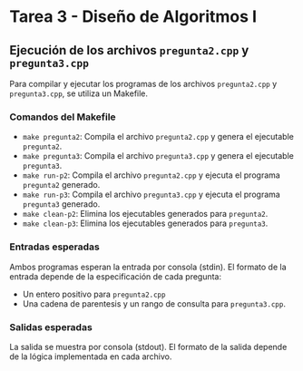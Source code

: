 # Tarea 3 - Diseño de Algoritmos I

## Ejecución de los archivos `pregunta2.cpp` y `pregunta3.cpp`

Para compilar y ejecutar los programas de los archivos `pregunta2.cpp` y `pregunta3.cpp`, se utiliza un Makefile.

### Comandos del Makefile

- `make pregunta2`: Compila el archivo `pregunta2.cpp` y genera el ejecutable `pregunta2`.
- `make pregunta3`: Compila el archivo `pregunta3.cpp` y genera el ejecutable `pregunta3`.
- `make run-p2`: Compila el archivo `pregunta2.cpp` y ejecuta el programa `pregunta2` generado.
- `make run-p3`: Compila el archivo `pregunta3.cpp` y ejecuta el programa `pregunta3` generado.
- `make clean-p2`: Elimina los ejecutables generados para `pregunta2`.
- `make clean-p3`: Elimina los ejecutables generados para `pregunta3`.

### Entradas esperadas

Ambos programas esperan la entrada por consola (stdin). El formato de la entrada depende de la especificación de cada pregunta:

- Un entero positivo para `pregunta2.cpp`
- Una cadena de parentesis y un rango de consulta para `pregunta3.cpp`.

### Salidas esperadas

La salida se muestra por consola (stdout). El formato de la salida depende de la lógica implementada en cada archivo.